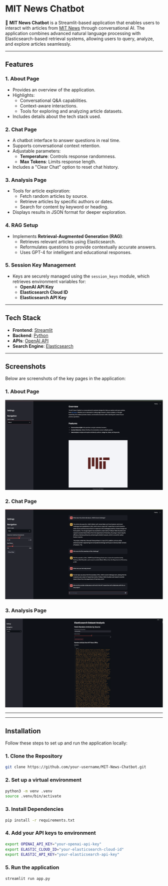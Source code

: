 # **MIT News Chatbot**

🤖 **MIT News Chatbot** is a Streamlit-based application that enables users to interact with articles from [MIT News](https://news.mit.edu/) through conversational AI. The application combines advanced natural language processing with Elasticsearch-based retrieval systems, allowing users to query, analyze, and explore articles seamlessly.

---

## **Features**

### **1. About Page**
- Provides an overview of the application.
- Highlights:
  - Conversational Q&A capabilities.
  - Context-aware interactions.
  - Tools for exploring and analyzing article datasets.
- Includes details about the tech stack used.

### **2. Chat Page**
- A chatbot interface to answer questions in real time.
- Supports conversational context retention.
- Adjustable parameters:
  - **Temperature**: Controls response randomness.
  - **Max Tokens**: Limits response length.
- Includes a "Clear Chat" option to reset chat history.

### **3. Analysis Page**
- Tools for article exploration:
  - Fetch random articles by source.
  - Retrieve articles by specific authors or dates.
  - Search for content by keyword or heading.
- Displays results in JSON format for deeper exploration.

### **4. RAG Setup**
- Implements **Retrieval-Augmented Generation (RAG)**:
  - Retrieves relevant articles using Elasticsearch.
  - Reformulates questions to provide contextually accurate answers.
  - Uses GPT-4 for intelligent and educational responses.

### **5. Session Key Management**
- Keys are securely managed using the `session_keys` module, which retrieves environment variables for:
  - **OpenAI API Key**
  - **Elasticsearch Cloud ID**
  - **Elasticsearch API Key**

---

## **Tech Stack**

- **Frontend**: [Streamlit](https://streamlit.io)
- **Backend**: [Python](https://www.python.org/)
- **APIs**: [OpenAI API](https://platform.openai.com/docs/)
- **Search Engine**: [Elasticsearch](https://www.elastic.co/)

---

## **Screenshots**

Below are screenshots of the key pages in the application:

### **1. About Page**
![About Page](images/about_page.png)

### **2. Chat Page**
![Chat Page](images/chat_page.png)

### **3. Analysis Page**
![Analysis Page](images/analysis_page.png)

---

---


## **Installation**

Follow these steps to set up and run the application locally:

### **1. Clone the Repository**
```bash
git clone https://github.com/your-username/MIT-News-Chatbot.git
```

### **2. Set up a virtual environment**
```bash
python3 -m venv .venv
source .venv/bin/activate
```

### **3. Install Dependencies**
```bash
pip install -r requirements.txt
```

### **4. Add your API keys to environment**
```bash
export OPENAI_API_KEY="your-openai-api-key"
export ELASTIC_CLOUD_ID="your-elasticsearch-cloud-id"
export ELASTIC_API_KEY="your-elasticsearch-api-key"
```

### **5. Run the application**
```bash
streamlit run app.py
```